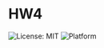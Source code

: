 # HW4
![License: MIT](https://img.shields.io/badge/License-MIT-yellow.svg)
![Platform](https://img.shields.io/badge/platform-linux-orange)

